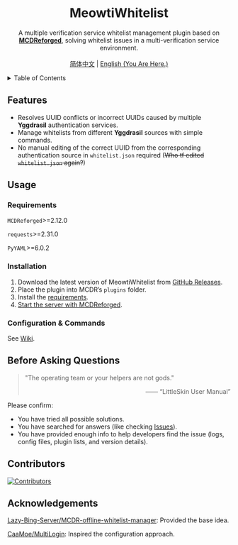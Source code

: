 <div align="center">
  <h1 align="center">MeowtiWhitelist</h1>
  <p align="center">
        A multiple verification service whitelist management plugin based on <a href="https://mcdreforged.com/"><strong>MCDReforged</strong></a>, solving whitelist issues in a multi-verification service environment.
    <br />
    <br />
    <a href="https://github.com/MliroLirrorsIngenuity/MeowtiWhitelist/README.md">简体中文</a>
    |
    <a href="https://github.com/MliroLirrorsIngenuity/MeowtiWhitelist/blob/main/README_EN.md">English (You Are Here.)</a>
  </p>
</div>

<details>
  <summary>Table of Contents</summary>

  - [Features](#features)
  - [Usage](#usage)
    - [Requirements](#requirements)
    - [Installation](#installation)
    - [Configuration & Commands](#configuration--commands)
  - [Before Asking Questions](#before-asking-questions)
  - [Contributors](#contributors)
  - [Acknowledgements](#acknowledgements)

</details>

## Features

- Resolves UUID conflicts or incorrect UUIDs caused by multiple **Yggdrasil** authentication services.
- Manage whitelists from different **Yggdrasil** sources with simple commands.
- No manual editing of the correct UUID from the corresponding authentication source in `whitelist.json` required (~~Who tf edited `whitelist.json` again?~~)

## Usage

### Requirements

`MCDReforged`>=2.12.0

`requests`>=2.31.0

`PyYAML`>=6.0.2

### Installation

1. Download the latest version of MeowtiWhitelist from [GitHub Releases](https://github.com/MliroLirrorsIngenuity/MeowtiWhitelist/releases).
2. Place the plugin into MCDR’s `plugins` folder.
3. Install the [requirements](#requirements).
4. [Start the server with MCDReforged](https://docs.mcdreforged.com/zh-cn/latest/quick_start/first_run.html#run).

### Configuration & Commands
See [Wiki](https://github.com/MliroLirrorsIngenuity/MeowtiWhitelist/wiki).

## Before Asking Questions

> "The operating team or your helpers are not gods."
> <div align="right">—— “LittleSkin User Manual”</div>

Please confirm:

- You have tried all possible solutions.
- You have searched for answers (like checking [Issues](https://github.com/MliroLirrorsIngenuity/MeowtiWhitelist/issues)).
- You have provided enough info to help developers find the issue (logs, config files, plugin lists, and version details).

## Contributors
<a href="https://github.com/MliroLirrorsIngenuity/MeowtiWhitelist/graphs/contributors">
  <img src="https://contrib.rocks/image?repo=MliroLirrorsIngenuity/MeowtiWhitelist&" alt="Contributors" />
</a>

## Acknowledgements

[Lazy-Bing-Server/MCDR-offline-whitelist-manager](https://github.com/Lazy-Bing-Server/MCDR-offline-whitelist-manager): Provided the base idea.

[CaaMoe/MultiLogin](https://github.com/CaaMoe/MultiLogin): Inspired the configuration approach.
